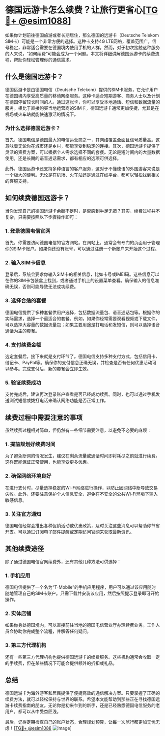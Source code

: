 # 德国远游卡怎么续费？让旅行更省心[[TG💪+ @esim1088](https://t.me/s/esim1088)]

如果你计划前往德国旅游或者长期居住，那么德国的远游卡（Deutsche Telekom SIM卡）可能是一个非常方便的选择。这种卡支持4G LTE网络，覆盖范围广，信号稳定，非常适合需要在德国境内使用手机的人群。然而，对于初次接触这种服务的人来说，“如何续费”可能会成为一个问题。本文将详细讲解德国远游卡的续费流程，帮助你轻松管理你的通信需求。

## 什么是德国远游卡？

德国远游卡是由德国电信（Deutsche Telekom）提供的SIM卡服务，它允许用户在德国境内享受高质量的移动网络服务。这种卡适合短期游客、商务人士以及计划在德国停留较长时间的人。通过这张卡，你可以享受本地通话、短信和数据流量的服务。相比于直接购买当地运营商的SIM卡，德国远游卡通常更加便捷，尤其是在机场或火车站就能快速激活的情况下。

### 为什么选择德国远游卡？

首先，德国电信是德国最大的电信运营商之一，其网络覆盖全面且信号质量高。这意味着无论你在城市还是乡村，都能享受到稳定的连接。其次，德国远游卡提供了灵活的资费方案，可以根据个人需求选择不同的套餐。无论是短时间内的大量数据使用，还是长期的语音通话需求，都有相应的选项可供选择。

此外，德国远游卡还支持多种语言的客户服务，这对于不懂德语的外国游客来说是一个极大的便利。无论是在机场、火车站还是通过在线平台，都可以轻松找到相关的客服支持。

## 如何续费德国远游卡？

当你发现自己的德国远游卡余额不足时，是否感到手足无措？其实，续费过程并不复杂，只需要按照以下步骤操作即可：

### 1. 登录德国电信官网

首先，你需要访问德国电信的官方网站。在网站上，通常会有专门的页面用于管理你的SIM卡账户。如果你还没有账号，可以通过注册一个新账户来开始这个过程。

### 2. 输入SIM卡信息

登录后，系统会要求你输入SIM卡的相关信息，比如卡号或IMEI码。这些信息可以在你的SIM卡包装盒上找到，或者通过手机上的设置菜单查看。确保输入的信息准确无误，否则可能导致无法成功续费。

### 3. 选择合适的套餐

德国电信提供了多种套餐供用户选择，包括数据流量包、语音通话包等。根据你的实际需求，选择一个最适合的套餐。例如，如果你经常需要观看视频或下载文件，可以选择大容量的数据流量包；如果主要用途是打电话和发短信，则可以选择语音通话为主的套餐。

### 4. 支付续费金额

选定套餐后，接下来就是支付环节了。德国电信支持多种支付方式，包括信用卡、借记卡、PayPal等。确保你的支付信息正确无误，并检查是否有任何优惠活动可以参与。完成支付后，新的套餐会立即生效。

### 5. 验证续费成功

支付完成后，建议再次登录账户查看是否已经成功续费。同时，也可以通过手机发送测试短信或拨打电话来确认网络功能是否正常工作。

## 续费过程中需要注意的事项

虽然续费过程相对简单，但仍然有一些细节需要注意，以避免不必要的麻烦：

### 1. 提前规划好续费时间

为了避免断网的情况发生，建议在剩余流量或通话时间即将耗尽之前就进行续费。这样既能保证正常使用，也能享受更多优惠。

### 2. 确保网络环境良好

在进行支付时，尽量选择稳定的Wi-Fi网络进行操作，以防止因网络中断导致交易失败。此外，还要注意保护个人信息安全，避免在不安全的公共Wi-Fi环境下输入敏感信息。

### 3. 关注官方通知

德国电信经常会推出各种促销活动或优惠政策，及时关注这些消息可以帮助你节省开支。可以通过订阅电子邮件提醒或定期访问官网来获取最新资讯。

## 其他续费途径

除了通过德国电信官网续费外，还有其他几种方法可供选择：

### 1. 手机应用

德国电信提供了一个名为“T-Mobile”的手机应用程序，用户可以通过该应用随时随地管理自己的SIM卡账户。只需下载并安装该应用，然后按照提示登录即可开始操作。

### 2. 实体店铺

如果你身处德国境内，可以直接前往当地的德国电信营业厅办理续费业务。工作人员会协助你完成整个流程，并解答任何疑问。

### 3. 第三方代理机构

还有一些第三方代理机构也提供德国远游卡的续费服务。这些机构通常会收取一定的手续费，但在某些情况下可能会提供额外的折扣或礼品。

## 总结

德国远游卡为海外游客和居民提供了便捷高效的通信解决方案。只要掌握了正确的续费方法，就可以轻松保持与世界的联系。希望本文能帮助到那些正在寻找德国远游卡续费指南的朋友。无论你是初来乍到的新手，还是已经熟悉德国电信服务的老用户，都可以从中受益匪浅。

最后，记得定期检查自己的账户状态，合理规划预算，让每一次旅行都更加无忧无虑！[[TG💪+ @esim1088](https://t.me/s/esim1088) ![Image](https://i.postimg.cc/4NQfJmqS/Snipaste-2025-05-13-00-14-12.png)]
